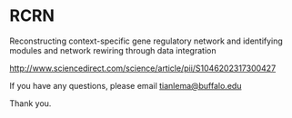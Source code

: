 # RCRN
Reconstructing context-specific gene regulatory network and identifying modules and network rewiring through data integration

http://www.sciencedirect.com/science/article/pii/S1046202317300427

If you have any questions, please email tianlema@buffalo.edu 

Thank you.
